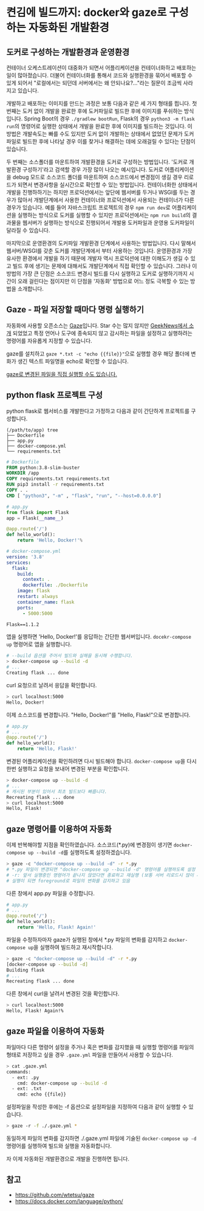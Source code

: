 # 켠김에 빌드까지: docker와 gaze로 구성하는 자동화된 개발환경 

## 도커로 구성하는 개발환경과 운영환경
컨테이너 오케스트레이션이 대중화가 되면서 어플리케이션을 컨테이너화하고 배포하는 일이 많아졌습니다. 더불어 컨테이너화를 통해서 코드와 실행환경을 묶어서 배포할 수 있게 되어서 "로컬에서는 되던데 서버에서는 왜 안되나요?..."라는 질문이 조금씩 사라지고 있습니다.

개발하고 배포하는 이미지를 만드는 과정은 보통 다음과 같은 세 가지 형태를 띕니다. 첫번째는 도커 없이 개발을 완료한 후에 도커파일로 빌드한 후에 이미지를 푸쉬하는 방식입니다. Spring Boot의 경우 `./gradlew bootRun`, Flask의 경우 `python3 -m flask run`의 명령어로 실행한 상태에서 개발을 완료한 후에 이미지를 빌드하는 것입니다. 이 방법은 개발속도는 빠를 수도 있지만 도커 없이 개발하는 상태에서 없었던 문제가 도커파일로 빌드한 후에 나타날 경우 이를 찾거나 해결하는 데에 오래걸릴 수 있다는 단점이 있습니다. 

두 번째는 소스폴더를 마운트하여 개발환경을 도커로 구성하는 방법입니다. '도커로 개발환경 구성하기'라고 검색할 경우 가장 많이 나오는 예시입니다. 도커로 어플리케이션을 debug 모드로 소스코드 폴더를 마운트하여 소스코드에서 변경점이 생길 경우 리로드가 되면서 변경사항을 실시간으로 확인할 수 있는 방법입니다. 컨테이너화한 상태에서 개발을 진행하하기는 하지만 프로덕션에서는 앞단에 웹서버를 두거나 WSGI를 두는 경우가 많아서 개발단계에서 사용한 컨테이너와 프로덕션에서 사용되는 컨테이너가 다른 경우가 있습니다. 예를 들어 자바스크립트 프로젝트의 경우 `npm run dev`로 어플리케이션을 실행하는 방식으로 도커를 실행할 수 있지만 프로덕션에서는 `npm run build`의 결과물을 웹서버가 실행하는 방식으로 진행되어서 개발용 도커파일과 운영용 도커파일이 달라질 수 있습니다.

마지막으로 운영환경의 도커파일 개발환경 단계에서 사용하는 방법입니다. 다시 말해서 웹서버/WSGI를 갖춘 도커를 개발단계에서 부터 사용하는 것입니다. 운영환경과 가장 유사한 환경에서 개발을 하기 때문에 개발자 역시 프로덕션에 대한 이해도가 생길 수 있고 빌드 후에 생기는 문제에 대해서도 개발단계에서 직접 확인할 수 있습니다. 그러나 이 방법의 가장 큰 단점은 소스코드 변경시 빌드를 다시 실행하고 도커로 실행하기까지 시간이 오래 걸린다는 점이지만 이 단점을 '자동화' 방법으로 어느 정도 극복할 수 있는 방법을 소개합니다.

## Gaze - 파일 저장할 때마다 명령 실행하기
자동화에 사용할 오픈소스는 [Gaze](https://github.com/wtetsu/gaze)입니다. Star 수는 많지 않지만 [GeekNews에서 소개](https://news.hada.io/topic?id=4677&utm_source=slack&utm_medium=bot&utm_campaign=T012P6ABDHQ) 되었었고 특정 언어나 도구에 종속되지 않고 감시하는 파일을 설정하고 실행하려는 명령어를 자유롭게 지정할 수 있습니다.

gaze를 설치하고 `gaze *.txt -c "echo {{file}}"`으로 실행할 경우 해당 폴더에 변화가 생긴 텍스트 파일명을 echo로 확인할 수 있습니다.

[gaze로 변경된 파일을 직접 실행할 수도 있습니다.](https://user-images.githubusercontent.com/515948/73607575-1fbfe900-45fb-11ea-813e-6be6bf9ece6d.gif)

## python flask 프로젝트 구성
python flask로 웹서비스를 개발한다고 가정하고 다음과 같이 간단하게 프로젝트를 구성합니다.
```
(/path/to/app) tree  
├── Dockerfile
├── app.py
├── docker-compose.yml
└── requirements.txt
```
```dockerfile
# Dockerfile
FROM python:3.8-slim-buster
WORKDIR /app
COPY requirements.txt requirements.txt
RUN pip3 install -r requirements.txt
COPY . .
CMD [ "python3", "-m" , "flask", "run", "--host=0.0.0.0"]
```
```python
# app.py
from flask import Flask
app = Flask(__name__)

@app.route('/')
def hello_world():
    return 'Hello, Docker!'%
```
```yaml
# docker-compose.yml
version: '3.8'
services:
  flask:
    build:
      context: .
      dockerfile: ./Dockerfile
    image: flask
    restart: always
    container_name: flask
    ports:
      - 5000:5000
```
```requirements.txt
Flask==1.1.2
```

앱을 실행하면 'Hello, Docker!'를 응답하는 간단한 웹서버입니다. `docekr-compose up` 명령어로 앱을 실행합니다.
```bash
# --build 옵션을 주어서 빌드와 실해을 동시해 수행합니다.
> docker-compose up --build -d
# ...
Creating flask ... done
```
curl 요청으르 날려서 응답을 확인합니다.
```bash
> curl localhost:5000 
Hello, Docker!
```

이제 소스코드를 변경합니다. "Hello, Docker!"를 "Hello, Flask!"으로 변경합니다.
```python
# app.py
# ...
@app.route('/')
def hello_world():
    return 'Hello, Flask!'
```

변경된 어플리케이션을 확인하려면 다시 빌드해야 합니다. `docker-compose up`을 다시 한번 실행하고 요청을 보내어 변경된 부분을 확인합니다.
```bash
> docker-compose up --build -d
# ...
# 캐시된 부분이 있어서 최초 빌드보다 빠릅니다. 
Recreating flask ... done
> curl localhost:5000
Hello, Flask! 
```

## gaze 명령어를 이용하여 자동화
이제 반복해야할 지점을 확인하였습니다. 소스코드(*.py)에 변경점이 생기면 `docker-compose up --build -d`를 실행하도록 설정하겠습니다.
```bash
> gaze -c "docker-compose up --build -d" -r *.py
# *.py 파일이 변경되면 "docker-compose up --build -d" 명령어를 실행하도록 설정
# -r: 앞서 실행중인 명령어가 끝나지 않았다면 종료하고 재실행 (보통 서버 리로드시 많이 사용)
# 실행이 되면 foreground로 파일의 변화를 감지하고 있음 
```

다른 창에서 app.py 파일을 수정합니다.
```python
# app.py
# ...
@app.route('/')
def hello_world():
    return 'Hello, Flask! Again!'
```

파일을 수정하자마자 gaze가 실행된 창에서 *.py 파일의 변화를 감지하고 `docker-compose up`을 실행하여 빌드하고 재시작합니다.
```bash
> gaze -c "docker-compose up --build -d" -r *.py
[docker-compose up --build -d]
Building flask
# ...
Recreating flask ... done
```

다른 창에서 curl을 날려서 변경된 것을 확인합니다.
```bash
> curl localhost:5000
Hello, Flask! Again!%
```

## gaze 파일을 이용하여 자동화
파일마다 다른 명령어 설정을 주거나 혹은 변화를 감지했을 때 실행할 명령어를 파일의 형태로 저장하고 싶을 경우 `.gaze.yml` 파일을 만들어서 사용할 수 있습니다.
```bash
> cat .gaze.yml
commands:
  - ext: .py
    cmd: docker-compose up --build -d
  - ext: .txt
    cmd: echo {{file}}
```

설정파일을 작성한 후에는 -f 옵션으로 설정파일을 지정하여 다음과 같이 실행할 수 있습니다.
```bash
> gaze -r -f ./.gaze.yml *
```

동일하게 파일의 변화를 감지하면 ./.gaze.yml 파일에 기술된 `docker-compose up -d` 명령어를 실행하여 빌드와 실행을 자동화합니다.

자 이제 자동화된 개발환경으로 개발을 진행하면 됩니다. 

## 참고
- https://github.com/wtetsu/gaze
- https://docs.docker.com/language/python/